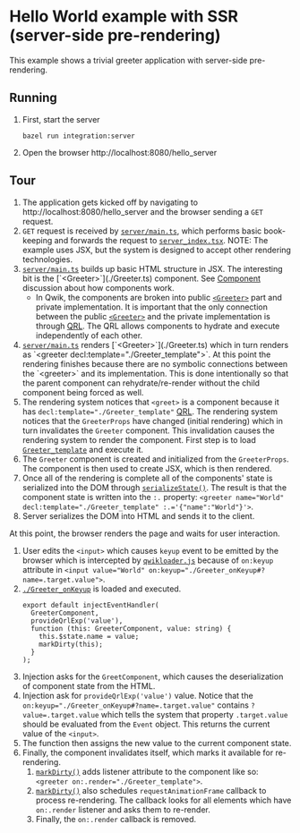 # Hello World example with SSR (server-side pre-rendering)

This example shows a trivial greeter application with server-side pre-rendering.

## Running

1. First, start the server

   ```
   bazel run integration:server
   ```

2. Open the browser http://localhost:8080/hello_server

## Tour

1. The application gets kicked off by navigating to http://localhost:8080/hello_server and the browser sending a `GET` request.
1. `GET` request is received by [`server/main.ts`](../../server/main.ts), which performs basic book-keeping and forwards the request to [`server_index.tsx`](./server_index.tsx). NOTE: The example uses JSX, but the system is designed to accept other rendering technologies.
1. [`server/main.ts`](../../server/main.ts`) builds up basic HTML structure in JSX. The interesting bit is the [`<Greeter>`](./Greeter.ts) component. See [Component](../../src/core/component) discussion about how components work.
   - In Qwik, the components are broken into public [`<Greeter>`](./Greeter.ts) part and private implementation. It is important that the only connection between the public [`<Greeter>`](./Greeter.ts) and the private implementation is through [QRL](../../src/core/import#QRL). The QRL allows components to hydrate and execute independently of each other.
1. [`server/main.ts`](../../server/main.ts`) renders [`<Greeter>`](./Greeter.ts) which in turn renders as `<greeter decl:template="./Greeter_template">`. At this point the rendering finishes because there are no symbolic connections between the `<greeter>` and its implementation. This is done intentionally so that the parent component can rehydrate/re-render without the child component being forced as well.
1. The rendering system notices that `<greet>` is a component because it has `decl:template="./Greeter_template"` [QRL](../../src/core/import#QRL). The rendering system notices that the `GreeterProps` have changed (initial rendering) which in turn invalidates the `Greeter` component. This invalidation causes the rendering system to render the component. First step is to load [`Greeter_template`](./Greeter_template.tsx) and execute it.
1. The `Greeter` component is created and initialized from the `GreeterProps`. The component is then used to create JSX, which is then rendered.
1. Once all of the rendering is complete all of the components' state is serialized into the DOM through [`serializeState()`](../../src/core/render/serialize_state.ts). The result is that the component state is written into the `:.` property: `<greeter name="World" decl:template="./Greeter_template" :.='{"name":"World"}'>`.
1. Server serializes the DOM into HTML and sends it to the client.

At this point, the browser renders the page and waits for user interaction.

1. User edits the `<input>` which causes `keyup` event to be emitted by the browser which is intercepted by [`qwikloader.js`](../../src/qwikloader.ts) because of `on:keyup` attribute in `<input value="World" on:keyup="./Greeter_onKeyup#?name=.target.value">`.
1. [`./Greeter_onKeyup`](./Greeter_onKeyup.ts) is loaded and executed.
   ```
   export default injectEventHandler(
     GreeterComponent,
     provideQrlExp('value'),
     function (this: GreeterComponent, value: string) {
       this.$state.name = value;
       markDirty(this);
     }
   );
   ```
1. Injection asks for the `GreetComponent`, which causes the deserialization of component state from the HTML.
1. Injection ask for `provideQrlExp('value')` value. Notice that the `on:keyup="./Greeter_onKeyup#?name=.target.value"` contains `?value=.target.value` which tells the system that property `.target.value` should be evaluated from the `Event` object. This returns the current value of the `<input>`.
1. The function then assigns the new value to the current component state.
1. Finally, the component invalidates itself, which marks it available for re-rendering.
   1. [`markDirty()`](../../src/core/render/jsx/mark_dirty.ts) adds listener attribute to the component like so: `<greeter on:.render="./Greeter_template">`.
   1. [`markDirty()`](../../src/core/render/jsx/mark_dirty.ts) also schedules `requestAnimationFrame` callback to process re-rendering. The callback looks for all elements which have `on:.render` listener and asks them to re-render.
   1. Finally, the `on:.render` callback is removed.
